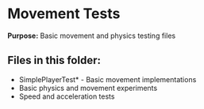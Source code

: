 # Movement Tests

**Purpose:** Basic movement and physics testing files

## Files in this folder:
- SimplePlayerTest* - Basic movement implementations
- Basic physics and movement experiments
- Speed and acceleration tests
